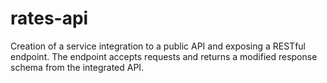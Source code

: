 # rates-api
Creation of a service integration to a public API and exposing a RESTful endpoint. 
The endpoint accepts requests and returns a modified response schema from the integrated API.
